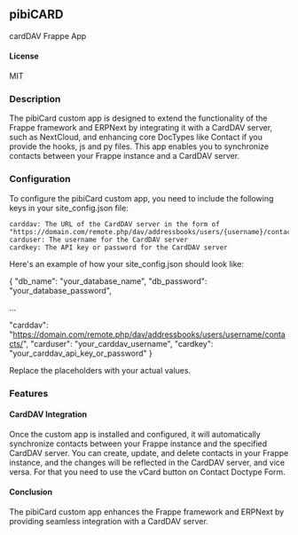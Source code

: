 ## pibiCARD

cardDAV Frappe App

#### License

MIT

### Description

The pibiCard custom app is designed to extend the functionality of the Frappe framework and ERPNext by integrating it with a CardDAV server, such as NextCloud, and enhancing core DocTypes like Contact if you provide the hooks, js and py files. This app enables you to synchronize contacts between your Frappe instance and a CardDAV server.

### Configuration

To configure the pibiCard custom app, you need to include the following keys in your site_config.json file:

    carddav: The URL of the CardDAV server in the form of "https://domain.com/remote.php/dav/addressbooks/users/{username}/contacts/"
    carduser: The username for the CardDAV server
    cardkey: The API key or password for the CardDAV server

Here's an example of how your site_config.json should look like:

{
  "db_name": "your_database_name",
  "db_password": "your_database_password",
  
  ...

  "carddav": "https://domain.com/remote.php/dav/addressbooks/users/username/contacts/",
  "carduser": "your_carddav_username",
  "cardkey": "your_carddav_api_key_or_password"
}

Replace the placeholders with your actual values.

### Features
#### CardDAV Integration

Once the custom app is installed and configured, it will automatically synchronize contacts between your Frappe instance and the specified CardDAV server. You can create, update, and delete contacts in your Frappe instance, and the changes will be reflected in the CardDAV server, and vice versa. For that you need to use the vCard button on Contact Doctype Form.

#### Conclusion

The pibiCard custom app enhances the Frappe framework and ERPNext by providing seamless integration with a CardDAV server. 